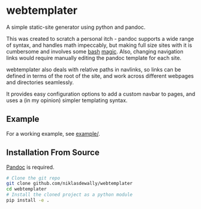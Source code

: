 # webtemplater

A simple static-site generator using python and pandoc.

This was created to scratch a personal itch - pandoc supports a wide range of syntax, and handles math impeccably, but making full size sites with it is cumbersome and involves some [bash](http://hamwaves.com/pandoc/article/en/makefile) [magic](https://wstyler.ucsd.edu/posts/pandoc_website.html). 
Also, changing navigation links would require manually editing the pandoc template for each site.

webtemplater also deals with relative paths in navlinks, so links can be defined in terms of the root of the site, and work across different webpages and directories seamlessly.  

 It provides easy configuration options to add a custom navbar to pages, and uses a (in my opinion) simpler templating syntax.

## Example

For a working example, see [example/](example/).
## Installation From Source
[Pandoc](https://pandoc.org/) is required.

```sh
# Clone the git repo
git clone github.com/niklasdewally/webtemplater
cd webtemplater
# Install the cloned project as a python module
pip install -e .
```

